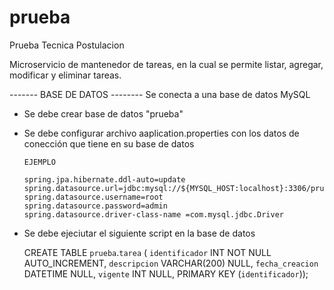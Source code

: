 # prueba
Prueba Tecnica Postulacion

Microservicio de mantenedor de tareas, en la cual se permite listar, agregar, modificar y eliminar tareas.

------- BASE DE DATOS --------
Se conecta a una base de datos MySQL
- Se debe crear base de datos "prueba"
- Se debe configurar archivo aaplication.properties con los datos de conección que tiene en su base de datos
      
      EJEMPLO
      
      spring.jpa.hibernate.ddl-auto=update
      spring.datasource.url=jdbc:mysql://${MYSQL_HOST:localhost}:3306/prueba
      spring.datasource.username=root
      spring.datasource.password=admin
      spring.datasource.driver-class-name =com.mysql.jdbc.Driver

- Se debe ejeciutar el siguiente script en la base de datos

    CREATE TABLE `prueba`.`tarea` (
    `identificador` INT NOT NULL AUTO_INCREMENT,
    `descripcion` VARCHAR(200) NULL,
    `fecha_creacion` DATETIME NULL,
    `vigente` INT NULL,
    PRIMARY KEY (`identificador`));
    
    
